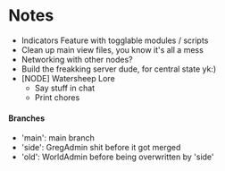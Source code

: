 # Notes

 - Indicators Feature with togglable modules / scripts
 - Clean up main view files, you know it's all a mess
 - Networking with other nodes?
 - Build the freakking server dude, for central state yk:)
 - [NODE] Watersheep Lore
   - Say stuff in chat
   - Print chores

#### Branches
 - 'main': main branch
 - 'side': GregAdmin shit before it got merged
 - 'old': WorldAdmin before being overwritten by 'side'

